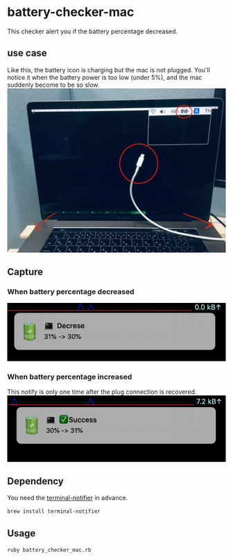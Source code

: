 # battery-checker-mac
This checker alert you if the battery percentage decreased.

## use case
Like this, the battery icon is charging but the mac is not plugged. You'll notice it when the battery power is too low (under 5%), and the mac suddenly become to be so slow.
![use_case.jpg](use_case.jpg)

## Capture
### When battery percentage decreased
![decrease.png](decrease.png)

### When battery percentage increased
This notify is only one time after the plug connection is recovered.
![success.png](success.png)

## Dependency
You need the [terminal-notifier](https://github.com/julienXX/terminal-notifier) in advance.

```sh
brew install terminal-notifier
```

## Usage
```sh
ruby battery_checker_mac.rb
```

